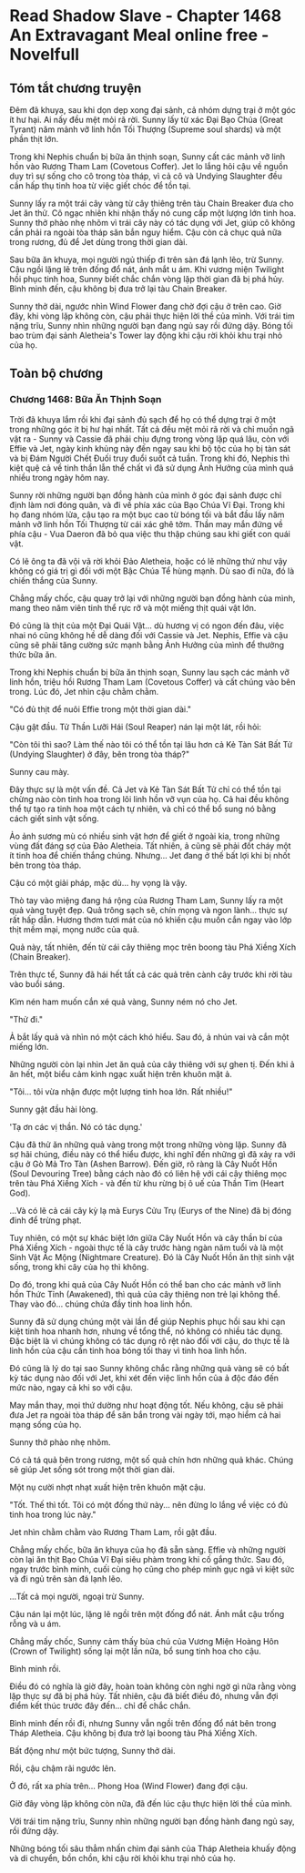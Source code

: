 # Read Shadow Slave - Chapter 1468 An Extravagant Meal online free - Novelfull

## Tóm tắt chương truyện

Đêm đã khuya, sau khi dọn dẹp xong đại sảnh, cả nhóm dựng trại ở một góc ít hư hại. Ai nấy đều mệt mỏi rã rời. Sunny lấy từ xác Đại Bạo Chúa (Great Tyrant) năm mảnh vỡ linh hồn Tối Thượng (Supreme soul shards) và một phần thịt lớn.

Trong khi Nephis chuẩn bị bữa ăn thịnh soạn, Sunny cất các mảnh vỡ linh hồn vào Rương Tham Lam (Covetous Coffer). Jet lo lắng hỏi cậu về nguồn duy trì sự sống cho cô trong tòa tháp, vì cả cô và Undying Slaughter đều cần hấp thụ tinh hoa từ việc giết chóc để tồn tại.

Sunny lấy ra một trái cây vàng từ cây thiêng trên tàu Chain Breaker đưa cho Jet ăn thử. Cô ngạc nhiên khi nhận thấy nó cung cấp một lượng lớn tinh hoa. Sunny thở phào nhẹ nhõm vì trái cây này có tác dụng với Jet, giúp cô không cần phải ra ngoài tòa tháp săn bắn nguy hiểm. Cậu còn cả chục quả nữa trong rương, đủ để Jet dùng trong thời gian dài.

Sau bữa ăn khuya, mọi người ngủ thiếp đi trên sàn đá lạnh lẽo, trừ Sunny. Cậu ngồi lặng lẽ trên đống đổ nát, ánh mắt u ám. Khi vương miện Twilight hồi phục tinh hoa, Sunny biết chắc chắn vòng lặp thời gian đã bị phá hủy. Bình minh đến, cậu không bị đưa trở lại tàu Chain Breaker.

Sunny thở dài, ngước nhìn Wind Flower đang chờ đợi cậu ở trên cao. Giờ đây, khi vòng lặp không còn, cậu phải thực hiện lời thề của mình. Với trái tim nặng trĩu, Sunny nhìn những người bạn đang ngủ say rồi đứng dậy. Bóng tối bao trùm đại sảnh Aletheia's Tower lay động khi cậu rời khỏi khu trại nhỏ của họ.

## Toàn bộ chương

### Chương 1468: Bữa Ăn Thịnh Soạn

Trời đã khuya lắm rồi khi đại sảnh đủ sạch để họ có thể dựng trại ở một trong những góc ít bị hư hại nhất. Tất cả đều mệt mỏi rã rời và chỉ muốn ngã vật ra - Sunny và Cassie đã phải chịu đựng trong vòng lặp quá lâu, còn với Effie và Jet, ngày kinh khủng này đến ngay sau khi bộ tộc của họ bị tàn sát và bị Đám Người Chết Đuối truy đuổi suốt cả tuần. Trong khi đó, Nephis thì kiệt quệ cả về tinh thần lẫn thể chất vì đã sử dụng Ảnh Hưởng của mình quá nhiều trong ngày hôm nay.

Sunny rời những người bạn đồng hành của mình ở góc đại sảnh được chỉ định làm nơi đóng quân, và đi về phía xác của Bạo Chúa Vĩ Đại. Trong khi họ đang nhóm lửa, cậu tạo ra một bục cao từ bóng tối và bắt đầu lấy năm mảnh vỡ linh hồn Tối Thượng từ cái xác ghê tởm. Thần may mắn đứng về phía cậu - Vua Daeron đã bỏ qua việc thu thập chúng sau khi giết con quái vật.

Có lẽ ông ta đã vội vã rời khỏi Đảo Aletheia, hoặc có lẽ những thứ như vậy không có giá trị gì đối với một Bậc Chúa Tể hùng mạnh. Dù sao đi nữa, đó là chiến thắng của Sunny.

Chẳng mấy chốc, cậu quay trở lại với những người bạn đồng hành của mình, mang theo năm viên tinh thể rực rỡ và một miếng thịt quái vật lớn.

Đó cũng là thịt của một Đại Quái Vật... dù hương vị có ngon đến đâu, việc nhai nó cũng không hề dễ dàng đối với Cassie và Jet. Nephis, Effie và cậu cũng sẽ phải tăng cường sức mạnh bằng Ảnh Hưởng của mình để thưởng thức bữa ăn.

Trong khi Nephis chuẩn bị bữa ăn thịnh soạn, Sunny lau sạch các mảnh vỡ linh hồn, triệu hồi Rương Tham Lam (Covetous Coffer) và cất chúng vào bên trong. Lúc đó, Jet nhìn cậu chằm chằm.

"Có đủ thịt để nuôi Effie trong một thời gian dài."

Cậu gật đầu. Tử Thần Lưỡi Hái (Soul Reaper) nán lại một lát, rồi hỏi:

"Còn tôi thì sao? Làm thế nào tôi có thể tồn tại lâu hơn cả Kẻ Tàn Sát Bất Tử (Undying Slaughter) ở đây, bên trong tòa tháp?"

Sunny cau mày.

Đây thực sự là một vấn đề. Cả Jet và Kẻ Tàn Sát Bất Tử chỉ có thể tồn tại chừng nào còn tinh hoa trong lõi linh hồn vỡ vụn của họ. Cả hai đều không thể tự tạo ra tinh hoa một cách tự nhiên, và chỉ có thể bổ sung nó bằng cách giết sinh vật sống.

Ảo ảnh sương mù có nhiều sinh vật hơn để giết ở ngoài kia, trong những vùng đất đáng sợ của Đảo Aletheia. Tất nhiên, ả cũng sẽ phải đốt cháy một ít tinh hoa để chiến thắng chúng. Nhưng... Jet đang ở thế bất lợi khi bị nhốt bên trong tòa tháp.

Cậu có một giải pháp, mặc dù... hy vọng là vậy.

Thò tay vào miệng đang há rộng của Rương Tham Lam, Sunny lấy ra một quả vàng tuyệt đẹp. Quả trông sạch sẽ, chín mọng và ngon lành... thực sự rất hấp dẫn. Hương thơm tươi mát của nó khiến cậu muốn cắn ngay vào lớp thịt mềm mại, mọng nước của quả.

Quả này, tất nhiên, đến từ cái cây thiêng mọc trên boong tàu Phá Xiềng Xích (Chain Breaker).

Trên thực tế, Sunny đã hái hết tất cả các quả trên cành cây trước khi rời tàu vào buổi sáng.

Kìm nén ham muốn cắn xé quả vàng, Sunny ném nó cho Jet.

"Thử đi."

Ả bắt lấy quả và nhìn nó một cách khó hiểu. Sau đó, ả nhún vai và cắn một miếng lớn.

Những người còn lại nhìn Jet ăn quả của cây thiêng với sự ghen tị. Đến khi ả ăn hết, một biểu cảm kinh ngạc xuất hiện trên khuôn mặt ả.

"Tôi... tôi vừa nhận được một lượng tinh hoa lớn. Rất nhiều!"

Sunny gật đầu hài lòng.

'Tạ ơn các vị thần. Nó có tác dụng.'

Cậu đã thử ăn những quả vàng trong một trong những vòng lặp. Sunny đã sợ hãi chúng, điều này có thể hiểu được, khi nghĩ đến những gì đã xảy ra với cậu ở Gò Mả Tro Tàn (Ashen Barrow). Đến giờ, rõ ràng là Cây Nuốt Hồn (Soul Devouring Tree) bằng cách nào đó có liên hệ với cái cây thiêng mọc trên tàu Phá Xiềng Xích - và đến từ khu rừng bị ô uế của Thần Tim (Heart God).

...Và có lẽ cả cái cây kỳ lạ mà Eurys Cửu Trụ (Eurys of the Nine) đã bị đóng đinh để trừng phạt.

Tuy nhiên, có một sự khác biệt lớn giữa Cây Nuốt Hồn và cây thần bí của Phá Xiềng Xích - ngoài thực tế là cây trước hàng ngàn năm tuổi và là một Sinh Vật Ác Mộng (Nightmare Creature). Đó là Cây Nuốt Hồn ăn thịt sinh vật sống, trong khi cây của họ thì không.

Do đó, trong khi quả của Cây Nuốt Hồn có thể ban cho các mảnh vỡ linh hồn Thức Tỉnh (Awakened), thì quả của cây thiêng non trẻ lại không thể. Thay vào đó... chúng chứa đầy tinh hoa linh hồn.

Sunny đã sử dụng chúng một vài lần để giúp Nephis phục hồi sau khi cạn kiệt tinh hoa nhanh hơn, nhưng về tổng thể, nó không có nhiều tác dụng. Đặc biệt là vì chúng không có tác dụng rõ rệt nào đối với cậu, do thực tế là linh hồn của cậu cần tinh hoa bóng tối thay vì tinh hoa linh hồn.

Đó cũng là lý do tại sao Sunny không chắc rằng những quả vàng sẽ có bất kỳ tác dụng nào đối với Jet, khi xét đến việc linh hồn của ả độc đáo đến mức nào, ngay cả khi so với cậu.

May mắn thay, mọi thứ dường như hoạt động tốt. Nếu không, cậu sẽ phải đưa Jet ra ngoài tòa tháp để săn bắn trong vài ngày tới, mạo hiểm cả hai mạng sống của họ.

Sunny thở phào nhẹ nhõm.

Có cả tá quả bên trong rương, một số quả chín hơn những quả khác. Chúng sẽ giúp Jet sống sót trong một thời gian dài.

Một nụ cười nhợt nhạt xuất hiện trên khuôn mặt cậu.

"Tốt. Thế thì tốt. Tôi có một đống thứ này... nên đừng lo lắng về việc có đủ tinh hoa trong lúc này."

Jet nhìn chằm chằm vào Rương Tham Lam, rồi gật đầu.

Chẳng mấy chốc, bữa ăn khuya của họ đã sẵn sàng. Effie và những người còn lại ăn thịt Bạo Chúa Vĩ Đại siêu phàm trong khi cố gắng thức. Sau đó, ngay trước bình minh, cuối cùng họ cũng cho phép mình gục ngã vì kiệt sức và đi ngủ trên sàn đá lạnh lẽo.

...Tất cả mọi người, ngoại trừ Sunny.

Cậu nán lại một lúc, lặng lẽ ngồi trên một đống đổ nát. Ánh mắt cậu trống rỗng và u ám.

Chẳng mấy chốc, Sunny cảm thấy bùa chú của Vương Miện Hoàng Hôn (Crown of Twilight) sống lại một lần nữa, bổ sung tinh hoa cho cậu.

Bình minh rồi.

Điều đó có nghĩa là giờ đây, hoàn toàn không còn nghi ngờ gì nữa rằng vòng lặp thực sự đã bị phá hủy. Tất nhiên, cậu đã biết điều đó, nhưng vẫn đợi điểm kết thúc trước đây đến... chỉ để chắc chắn.

Bình minh đến rồi đi, nhưng Sunny vẫn ngồi trên đống đổ nát bên trong Tháp Aletheia. Cậu không bị đưa trở lại boong tàu Phá Xiềng Xích.

Bất động như một bức tượng, Sunny thở dài.

Rồi, cậu chậm rãi ngước lên.

Ở đó, rất xa phía trên... Phong Hoa (Wind Flower) đang đợi cậu.

Giờ đây vòng lặp không còn nữa, đã đến lúc cậu thực hiện lời thề của mình.

Với trái tim nặng trĩu, Sunny nhìn những người bạn đồng hành đang ngủ say, rồi đứng dậy.

Những bóng tối sâu thẳm nhấn chìm đại sảnh của Tháp Aletheia khuấy động và di chuyển, bồn chồn, khi cậu rời khỏi khu trại nhỏ của họ.